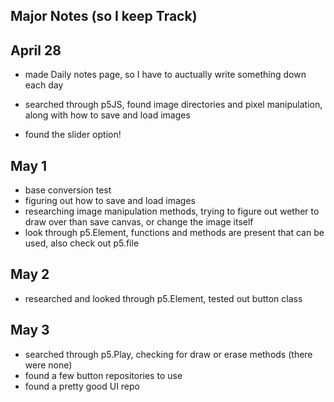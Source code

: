 ## Major Notes (so I keep Track)

## April 28
- made Daily notes page, so I have to auctually write something down each day

- searched through p5JS, found image directories and pixel manipulation, along with how to save and load images

- found the slider option!

## May 1
- base conversion test
- figuring out how to save and load images
- researching image manipulation methods, trying to figure out wether to draw over than save canvas, or change the image itself
- look through p5.Element, functions and methods are present that can be used, also check out p5.file

## May 2
- researched and looked through p5.Element, tested out button class

## May 3
- searched through p5.Play, checking for draw or erase methods (there were none)
- found a few button repositories to use
- found a pretty good UI repo